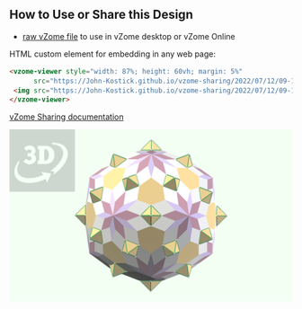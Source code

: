
## How to Use or Share this Design

 - [raw vZome file](<https://raw.githubusercontent.com/John-Kostick/vzome-sharing/main/2022/07/12/09-11-19-Green-Icosahedroid/Green-Icosahedroid.vZome>) to use in vZome desktop or vZome Online
 
 HTML custom element for embedding in any web page:
 ```html
<vzome-viewer style="width: 87%; height: 60vh; margin: 5%"
       src="https://John-Kostick.github.io/vzome-sharing/2022/07/12/09-11-19-Green-Icosahedroid/Green-Icosahedroid.vZome" >
  <img src="https://John-Kostick.github.io/vzome-sharing/2022/07/12/09-11-19-Green-Icosahedroid/Green-Icosahedroid.png" />
</vzome-viewer>
 ```

[vZome Sharing documentation](https://vzome.github.io/vzome/sharing.html#how-it-works)

![Image](<Green-Icosahedroid.png>)

